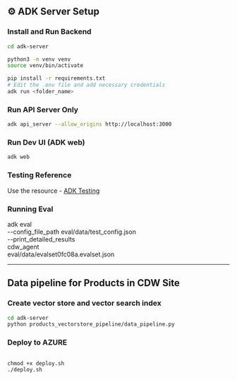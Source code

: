 ## ⚙️ ADK Server Setup

### Install and Run Backend
```bash
cd adk-server

python3 -m venv venv
source venv/bin/activate

pip install -r requirements.txt
# Edit the .env file and add necessary credentials
adk run <folder_name>
```

### Run API Server Only
```bash
adk api_server --allow_origins http://localhost:3000
```

### Run Dev UI (ADK web)
```bash
adk web
```

### Testing Reference
Use the resource - [ADK Testing](https://google.github.io/adk-docs/get-started/testing/#local-testing)


### Running Eval
adk eval \
    --config_file_path eval/data/test_config.json \
    --print_detailed_results \
    cdw_agent \
    eval/data/evalset0fc08a.evalset.json

---

## Data pipeline for Products in CDW Site

### Create vector store and vector search index
```bash
cd adk-server
python products_vectorstore_pipeline/data_pipeline.py
```

### Deploy to AZURE
```

chmod +x deploy.sh 
./deploy.sh

````